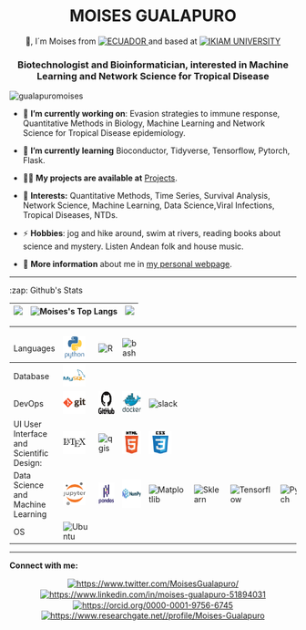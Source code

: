 <h1 align="center">MOISES GUALAPURO</h1>

<p align="center">👋, I´m  Moises from <a href="https://ecuador.travel/en/"> <img alt="ECUADOR" src="https://icons.iconarchive.com/icons/wikipedia/flags/128/EC-Ecuador-Flag-icon.png" width="40" height="40"> </a> and based at <a href="https://www.ikiam.edu.ec/"> <img alt="IKIAM UNIVERSITY" src="https://eva.ikiam.edu.ec/pluginfile.php/1/core_admin/logo/0x150/1636497623/logotipoIkiam.png" width="100" height="40"> </a> </p>

<h3 align="center">Biotechnologist and Bioinformatician, interested in Machine Learning and Network Science for Tropical Disease</h3>

<p align="left"> <img src="https://komarev.com/ghpvc/?username=gualapuromoises" alt="gualapuromoises" /> </p>

- 🔭 **I’m currently working on**: Evasion strategies to immune response, Quantitative Methods in Biology, Machine Learning and Network Science for Tropical Disease epidemiology.  

- 🌱 **I’m currently learning** Bioconductor, Tidyverse, Tensorflow, Pytorch, Flask.

- 👨‍💻 **My projects are available at** [Projects](https://gualapuromoises.github.io/project/).

- 🤔 **Interests:** Quantitative Methods, Time Series, Survival Analysis, Network Science, Machine Learning, Data Science,Viral Infections, Tropical Diseases, NTDs.

- ⚡ **Hobbies**: jog and hike around, swim at rivers, reading books about science and mystery. Listen Andean folk and house music.

- 🙂 **More information** about me in [my personal webpage](https://gualapuromoises.github.io/).

<hr>

<summary>:zap: Github's Stats </summary>


<table>
  <thead>
    <th><img src="https://github-readme-streak-stats.herokuapp.com/?user=gualapuromoises&theme=default"></th>
    <th><img src="https://github-readme-stats.vercel.app/api?username=gualapuromoises&show_icons=true" alt="Moises's Top Langs" /></th>
    <th><img src="https://github-readme-stats.vercel.app/api/top-langs/?username=gualapuromoises&layout=compact" /></th>
  </thead>
</table>

<hr>
   


<table>

  <thead>
    <td>Languages</td>
    <td><img src="https://github.com/devicons/devicon/blob/master/icons/python/python-original-wordmark.svg" alt="Python" width="40" height="40"/> </td>
    <td><img src="https://www.vectorlogo.zone/logos/r-project/r-project-official.svg" alt="R" width="40" height="40"/> </td>
    <td><img src="https://www.vectorlogo.zone/logos/gnu_bash/gnu_bash-official.svg" alt="bash" width="70" height="40"/> </td>
  </thead>
  
  <tr>
    <td>Database</td> 
     <td><img src="https://github.com/devicons/devicon/blob/master/icons/mysql/mysql-original-wordmark.svg" alt="mysql" width="40" height="40"/></td>    
  </tr>
  
   <tr>
    <td>DevOps</td>
     <td><img src="https://github.com/devicons/devicon/blob/master/icons/git/git-original-wordmark.svg" alt="git" width="40" height="40"/></td>
     <td><img src="https://github.com/devicons/devicon/blob/master/icons/github/github-original-wordmark.svg" alt="github" width="40" height="40"/></td>
     <td><img src="https://github.com/devicons/devicon/blob/master/icons/docker/docker-original-wordmark.svg" alt="Docker" width="40" height="40"/></td>
     <td><img src="https://www.vectorlogo.zone/logos/slack/slack-tile.svg" alt="slack" width="40" height="40"/> </td>
  </tr>
  
  <tr>
    <td>UI User Interface and Scientific Design: </td>
    <td><img src="https://github.com/devicons/devicon/blob/master/icons/latex/latex-original.svg" alt="latex" width="40" height="40"/></td>
    <td><img src="https://seeklogo.com/images/Q/qgis-logo-E3C8191C7F-seeklogo.com.png" alt="qgis" width="60" height="30"/></td>
    <td><img src="https://github.com/devicons/devicon/blob/master/icons/html5/html5-original-wordmark.svg" alt="html5" width="40" height="40"/> </td>
    <td><img src="https://github.com/devicons/devicon/blob/master/icons/css3/css3-original-wordmark.svg" alt="css3" width="40" height="40"/> </td>    
  </tr>
  
  <tr> 
    <td>Data Science and Machine Learning</td>
     <td><img src="https://github.com/devicons/devicon/raw/master/icons/jupyter/jupyter-original-wordmark.svg" alt="jupyter" width="40" height="40"/></td>
     <td><img src="https://github.com/devicons/devicon/raw/master/icons/pandas/pandas-original-wordmark.svg" alt="pandas" width="60" height="40"/></td>
     <td><img src="https://github.com/devicons/devicon/raw/master/icons/numpy/numpy-original-wordmark.svg" alt="numpy" width="60" height="50"/></td>
     <td><img src="https://github.com/valohai/ml-logos/raw/master/matplotlib.svg" alt="Matplotlib" width="60" height="50"/></td>
     <td><img src="https://github.com/valohai/ml-logos/raw/master/scikit-learn.svg" alt="Sklearn" width="60" height="50"/></td>
     <td><img src="https://github.com/valohai/ml-logos/raw/master/tensorflow-layout.svg" alt="Tensorflow" width="60" height="50"/></td>
     <td><img src="https://github.com/valohai/ml-logos/raw/master/pytorch.svg" alt="Pytorch" width="60" height="50"/></td>
     <td><img src="https://tidyverse.tidyverse.org/logo.png" alt="Pytorch" width="60" height="50"/></td>    
  </tr>
  
  <tr>
    <td>OS</td>
    <td><img src="https://www.vectorlogo.zone/logos/ubuntu/ubuntu-ar21.svg" alt="Ubuntu" width="70" height="40"/></td>    
  </tr>

</table>

<hr>


**Connect with me:**

<p align="center">
  <a href="https://www.twitter.com/MoisesGualapuro/" target="blank"><img align="center"  src="https://img.icons8.com/color/48/000000/twitter--v2.png" alt="https://www.twitter.com/MoisesGualapuro/" height="30" width="30" /></a>
  <a href="https://www.linkedin.com/in/moises-gualapuro-51894031" target="blank"><img align="center" src="https://www.vectorlogo.zone/logos/linkedin/linkedin-tile.svg" alt="https://www.linkedin.com/in/moises-gualapuro-51894031" height="30" width="30" /></a>
  <a href="https://orcid.org/my-orcid?orcid=0000-0001-8284-9312" target="blank">
    <img align="center" src="https://img.icons8.com/windows/64/000000/orcid.png" alt="https://orcid.org/0000-0001-9756-6745" height="30" width="30" /></a>
  <a href="https://www.researchgate.net//profile/Moises-Gualapuro" target="blank">
    <img align="center" src="https://img.icons8.com/windows/64/000000/researchgate.png" alt="https://www.researchgate.net//profile/Moises-Gualapuro" height="30" width="30" /></a> 
</p>
